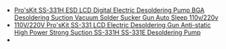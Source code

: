 - [Pro'sKit SS-331H ESD LCD Digital Electric Desoldering Pump BGA Desoldering Suction Vacuum Solder Sucker Gun Auto Sleep 110v/220v](https://www.aliexpress.us/item/3256802038236765.html)
- [110V/220V Pro'sKit SS-331 LCD Electric Desoldering Gun Anti-static High Power Strong Suction SS-331H SS-331E Desoldering Pump](https://www.aliexpress.us/item/2251832793863906.html)
- 
